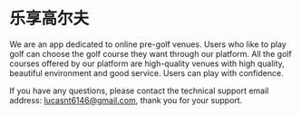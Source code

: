 # 乐享高尔夫

We are an app dedicated to online pre-golf venues. Users who like to play golf can choose the golf course they want through our platform. All the golf courses offered by our platform are high-quality venues with high quality, beautiful environment and good service. Users can play with confidence.

If you have any questions, please contact the technical support email address: lucasnt6146@gmail.com, thank you for your support.

